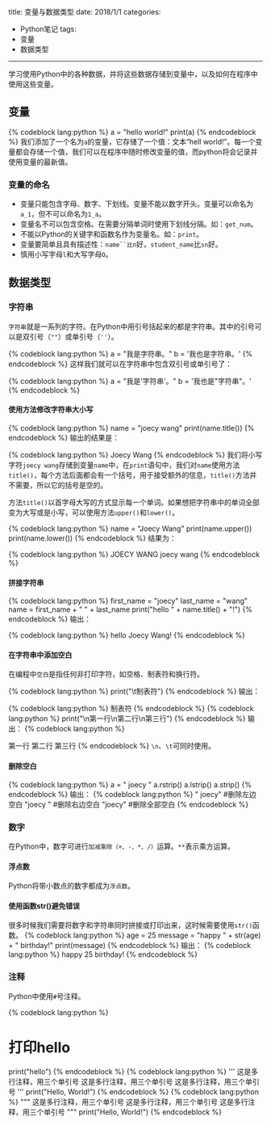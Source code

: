 title: 变量与数据类型
date: 2018/1/1
categories:
- Python笔记
tags:
- 变量
- 数据类型
---
学习使用Python中的各种数据，并将这些数据存储到变量中，以及如何在程序中使用这些变量。<!-- more -->
## 变量

{% codeblock lang:python %}
a = "hello world!"
print(a)
{% endcodeblock %}
我们添加了一个名为`a`的变量，它存储了一个值：文本“hell world!”。每一个变量都会存储一个值，我们可以在程序中随时修改变量的值，而python将会记录并使用变量的最新值。

### 变量的命名
- 变量只能包含字母、数字、下划线。变量不能以数字开头。变量可以命名为`a_1`，但不可以命名为`1_a`。
- 变量名不可以包含空格。在需要分隔单词时使用下划线分隔。如：`get_num`。
- 不能以Python的关键字和函数名作为变量名。如：`print`。
- 变量要简单且具有描述性：`name``比n`好，`student_name`比`sn`好。
- 慎用小写字母`l`和大写字母`O`。


## 数据类型
### 字符串
`字符串`就是一系列的字符。在Python中用引号括起来的都是字符串。其中的引号可以是双引号（`""`）或单引号（`''`）。

{% codeblock lang:python %}
a = "我是字符串。"
b = '我也是字符串。'
{% endcodeblock %}
这样我们就可以在字符串中包含双引号或单引号了：

{% codeblock lang:python %}
a = "我是'字符串'。"
b = '我也是"字符串"。'
{% endcodeblock %}
#### 使用方法修改字符串大小写

{% codeblock lang:python %}
name = "joecy wang"
print(name.title())
{% endcodeblock %}
输出的结果是：

{% codeblock lang:python %}
Joecy Wang
{% endcodeblock %}
我们将小写字符`joecy wang`存储到变量`name`中，在`print`语句中，我们对`name`使用方法`title()`，每个方法后面都会有一个括号，用于接受额外的信息，`title()`方法并不需要，所以它的括号是空的。

方法`title()`以首字母大写的方式显示每一个单词。如果想把字符串中的单词全部变为大写或是小写，可以使用方法`upper()`和`lower()`。


{% codeblock lang:python %}
name = "Joecy Wang"
print(name.upper())
print(name.lower())
{% endcodeblock %}
结果为：

{% codeblock lang:python %}
JOECY WANG
joecy wang
{% endcodeblock %}
#### 拼接字符串


{% codeblock lang:python %}
first_name = "joecy"
last_name = "wang"
name = first_name + " " + last_name
print("hello " + name.title() + "!")
{% endcodeblock %}
输出：

{% codeblock lang:python %}
hello Joecy Wang!
{% endcodeblock %}
#### 在字符串中添加空白
在编程中`空白`是指任何非打印字符，如空格、制表符和换行符。

{% codeblock lang:python %}
print("\t制表符")
{% endcodeblock %}
输出：

{% codeblock lang:python %}
            制表符
{% endcodeblock %}
{% codeblock lang:python %}
print("\n第一行\n第二行\n第三行")
{% endcodeblock %}
输出：
{% codeblock lang:python %}

第一行
第二行
第三行
{% endcodeblock %}
`\n`、`\t`可同时使用。

#### 删除空白
{% codeblock lang:python %}
a = " joecy "
a.rstrip()
a.lstrip()
a.strip()
{% endcodeblock %}
输出：
{% codeblock lang:python %}
" joecy"  #删除左边空白
"joecy "  #删除右边空白
"joecy"   #删除全部空白
{% endcodeblock %}

### 数字
在Python中，数字可进行`加减乘除（+、-、*、/）`运算。`**`表示乘方运算。
#### 浮点数
Python将带小数点的数字都成为`浮点数`。

#### 使用函数str()避免错误
很多时候我们需要将数字和字符串同时拼接或打印出来，这时候需要使用`str()`函数。
{% codeblock lang:python %}
age = 25
message = "happy " + str(age) + " birthday!"
print(message)
{% endcodeblock %}
输出：
{% codeblock lang:python %}
happy 25 birthday!
{% endcodeblock %}
### 注释
Python中使用`#`号注释。

{% codeblock lang:python %}

# 打印hello
print("hello")
{% endcodeblock %}
{% codeblock lang:python %}
'''
这是多行注释，用三个单引号
这是多行注释，用三个单引号 
这是多行注释，用三个单引号
'''
print("Hello, World!") 
{% endcodeblock %}
{% codeblock lang:python %}
"""
这是多行注释，用三个单引号
这是多行注释，用三个单引号 
这是多行注释，用三个单引号
"""
print("Hello, World!") 
{% endcodeblock %}
